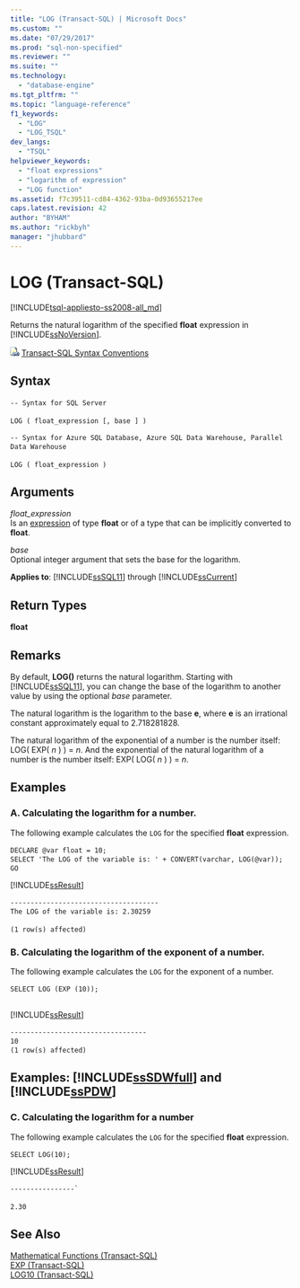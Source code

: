 ```yaml
---
title: "LOG (Transact-SQL) | Microsoft Docs"
ms.custom: ""
ms.date: "07/29/2017"
ms.prod: "sql-non-specified"
ms.reviewer: ""
ms.suite: ""
ms.technology: 
  - "database-engine"
ms.tgt_pltfrm: ""
ms.topic: "language-reference"
f1_keywords: 
  - "LOG"
  - "LOG_TSQL"
dev_langs: 
  - "TSQL"
helpviewer_keywords: 
  - "float expressions"
  - "logarithm of expression"
  - "LOG function"
ms.assetid: f7c39511-cd84-4362-93ba-0d93655217ee
caps.latest.revision: 42
author: "BYHAM"
ms.author: "rickbyh"
manager: "jhubbard"
---
```

# LOG (Transact-SQL)
[!INCLUDE[tsql-appliesto-ss2008-all_md](../../includes/tsql-appliesto-ss2008-all-md.md)]

  Returns the natural logarithm of the specified **float** expression in [!INCLUDE[ssNoVersion](../../includes/ssnoversion-md.md)].  
  
 ![Topic link icon](../../database-engine/configure-windows/media/topic-link.gif "Topic link icon") [Transact-SQL Syntax Conventions](../../t-sql/language-elements/transact-sql-syntax-conventions-transact-sql.md)  
  
## Syntax  
  
```  
-- Syntax for SQL Server  
  
LOG ( float_expression [, base ] )  
```  
  
```  
-- Syntax for Azure SQL Database, Azure SQL Data Warehouse, Parallel Data Warehouse  
  
LOG ( float_expression )  
```  
  
## Arguments  
 *float_expression*  
 Is an [expression](../../t-sql/language-elements/expressions-transact-sql.md) of type **float** or of a type that can be implicitly converted to **float**.  
  
 *base*  
 Optional integer argument that sets the base for the logarithm.  
  
**Applies to**: [!INCLUDE[ssSQL11](../../includes/sssql11-md.md)] through [!INCLUDE[ssCurrent](../../includes/sscurrent-md.md)]
  
## Return Types  
 **float**  
  
## Remarks  
 By default, **LOG()** returns the natural logarithm. Starting with [!INCLUDE[ssSQL11](../../includes/sssql11-md.md)], you can change the base of the logarithm to another value by using the optional *base* parameter.  
  
 The natural logarithm is the logarithm to the base **e**, where **e** is an irrational constant approximately equal to 2.718281828.  
  
 The natural logarithm of the exponential of a number is the number itself: LOG( EXP( *n* ) ) = *n*. And the exponential of the natural logarithm of a number is the number itself: EXP( LOG( *n* ) ) = *n*.  
  
## Examples  
  
### A. Calculating the logarithm for a number.  
 The following example calculates the `LOG` for the specified **float** expression.  
  
```  
DECLARE @var float = 10;  
SELECT 'The LOG of the variable is: ' + CONVERT(varchar, LOG(@var));  
GO  
```  
  
 [!INCLUDE[ssResult](../../includes/ssresult-md.md)]  
  
```  
-------------------------------------  
The LOG of the variable is: 2.30259  
  
(1 row(s) affected)  
```  
  
### B. Calculating the logarithm of the exponent of a number.  
 The following example calculates the `LOG` for the exponent of a number.  
  
```  
SELECT LOG (EXP (10));  
  
```  
  
 [!INCLUDE[ssResult](../../includes/ssresult-md.md)]  
  
```  
----------------------------------  
10  
(1 row(s) affected)  
```  
  
## Examples: [!INCLUDE[ssSDWfull](../../includes/sssdwfull-md.md)] and [!INCLUDE[ssPDW](../../includes/sspdw-md.md)]  
  
### C. Calculating the logarithm for a number  
 The following example calculates the `LOG` for the specified **float** expression.  
  
```  
SELECT LOG(10);  
```  
  
 [!INCLUDE[ssResult](../../includes/ssresult-md.md)]  
  
 ```
 ----------------`  
  
 2.30
 ```  
  
## See Also  
 [Mathematical Functions &#40;Transact-SQL&#41;](../../t-sql/functions/mathematical-functions-transact-sql.md)   
 [EXP &#40;Transact-SQL&#41;](../../t-sql/functions/exp-transact-sql.md)   
 [LOG10 &#40;Transact-SQL&#41;](../../t-sql/functions/log10-transact-sql.md)  
  
  

